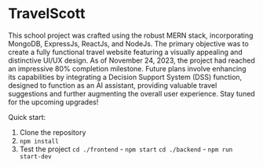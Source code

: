 # TravelScott
This school project was crafted using the robust MERN stack, incorporating MongoDB, ExpressJs, ReactJs, and NodeJs. The primary objective was to create a fully functional travel website featuring a visually appealing and distinctive UI/UX design. As of November 24, 2023, the project had reached an impressive 80% completion milestone. Future plans involve enhancing its capabilities by integrating a Decision Support System (DSS) function, designed to function as an AI assistant, providing valuable travel suggestions and further augmenting the overall user experience. Stay tuned for the upcoming upgrades!

Quick start:
1. Clone the repository
2. `npm install`
3. Test the project
`cd ./frontend` - `npm start`
`cd ./backend` - `npm run start-dev`


